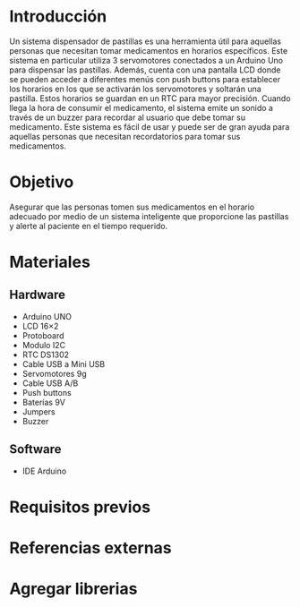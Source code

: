 # Introducción
Un sistema dispensador de pastillas es una herramienta útil para aquellas personas que necesitan tomar medicamentos en horarios específicos. Este sistema en particular utiliza 3 servomotores conectados a un Arduino Uno para dispensar las pastillas. Además, cuenta con una pantalla LCD donde se pueden acceder a diferentes menús con push buttons para establecer los horarios en los que se activarán los servomotores y soltarán una pastilla. Estos horarios se guardan en un RTC para mayor precisión. Cuando llega la hora de consumir el medicamento, el sistema emite un sonido a través de un buzzer para recordar al usuario que debe tomar su medicamento. Este sistema es fácil de usar y puede ser de gran ayuda para aquellas personas que necesitan recordatorios para tomar sus medicamentos.

# Objetivo
Asegurar que las personas tomen sus medicamentos en el horario adecuado por medio de un sistema inteligente que proporcione las pastillas y alerte al paciente en el tiempo requerido.

# Materiales
## Hardware
- Arduino UNO
- LCD 16×2
- Protoboard
- Modulo I2C
- RTC DS1302
- Cable USB a Mini USB
- Servomotores 9g
- Cable USB A/B
- Push buttons
- Baterías 9V
- Jumpers
- Buzzer
  
## Software
- IDE Arduino

# Requisitos previos

# Referencias externas

# Agregar librerias
